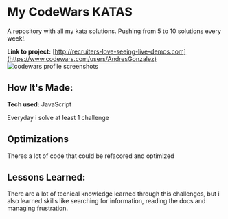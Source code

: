 # My CodeWars KATAS
A repository with all my kata solutions.
Pushing from 5 to 10 solutions every week!.

**Link to project:** [http://recruiters-love-seeing-live-demos.com](https://www.codewars.com/users/AndresGonzalez)
![codewars profile screenshots](http://placecorgi.com/1200/650)

## How It's Made:

**Tech used:** JavaScript

Everyday i solve at least 1 challenge

## Optimizations

Theres a lot of code that could be refacored and optimized

## Lessons Learned:

There are a lot of tecnical knowledge learned through this challenges, but i also learned skills like searching for information, reading the docs and managing frustration.
